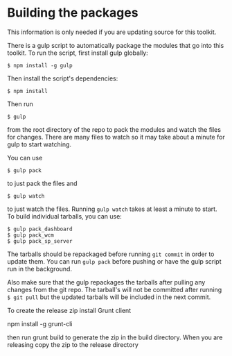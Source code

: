 # Building the packages
This information is only needed if you are updating source for this toolkit.

There is a gulp script to automatically package the modules that go into this toolkit. To run the script,
first install gulp globally:
```
$ npm install -g gulp
```
Then install the script's dependencies:
```
$ npm install 
```
Then run
```
$ gulp
```
from the root directory of the repo to pack the modules and watch the files for changes.
There are many files to watch so it may take about a minute for gulp to
start watching.

You can use
```
$ gulp pack
```
to just pack the files and
```
$ gulp watch
```
to just watch the files. Running `gulp watch` takes at least a minute to start.
To build individual tarballs, you can use:
```
$ gulp pack_dashboard
$ gulp pack_wcm
$ gulp pack_sp_server
```

The tarballs should be repackaged before running `git commit`
in order to update them. You can run `gulp pack` before pushing or have the gulp
script run in the background.

Also make sure that the gulp repackages the tarballs after
pulling any changes from the git repo. The tarball's will not be committed
after running `$ git pull` but the updated tarballs will be included in the next commit.

To create the release zip  install Grunt client

npm install -g grunt-cli

then run grunt build to generate the zip in the build directory. When you are releasing copy the zip to the release directory

